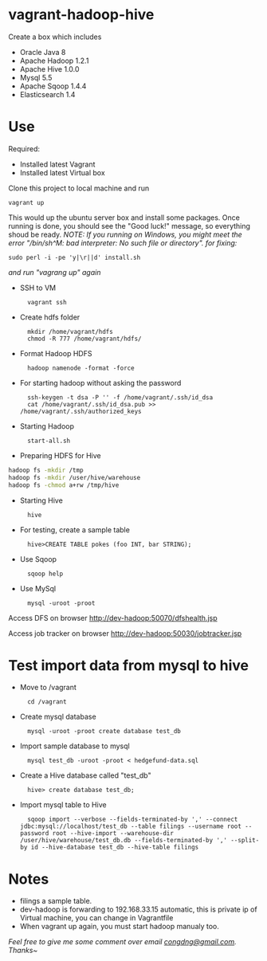 vagrant-hadoop-hive
===================

Create a box which includes
* Oracle Java 8
* Apache Hadoop 1.2.1
* Apache Hive 1.0.0
* Mysql 5.5
* Apache Sqoop 1.4.4
* Elasticsearch 1.4

Use
===
Required:
* Installed latest Vagrant
* Installed latest Virtual box

Clone this project to local machine and run

    vagrant up

This would up the ubuntu server box and install some packages. Once running is done, you should see the "Good luck!" message, so everything shoud be ready. 
*NOTE: If you running on Windows, you might meet the error "/bin/sh^M: bad interpreter: No such file or directory". for fixing:*

	sudo perl -i -pe 'y|\r||d' install.sh
	
*and run "vagrang up" again*

* SSH to VM

		vagrant ssh

* Create hdfs folder

		mkdir /home/vagrant/hdfs
		chmod -R 777 /home/vagrant/hdfs/

* Format Hadoop HDFS
	
		hadoop namenode -format -force

* For starting hadoop without asking the password

		ssh-keygen -t dsa -P '' -f /home/vagrant/.ssh/id_dsa
		cat /home/vagrant/.ssh/id_dsa.pub >> /home/vagrant/.ssh/authorized_keys

* Starting Hadoop
	
		start-all.sh

* Preparing HDFS for Hive

```sh
hadoop fs -mkdir /tmp
hadoop fs -mkdir /user/hive/warehouse
hadoop fs -chmod a+rw /tmp/hive
```

* Starting Hive

    	hive
    
* For testing, create a sample table

		hive>CREATE TABLE pokes (foo INT, bar STRING);

* Use Sqoop

		sqoop help

* Use MySql

		mysql -uroot -proot

Access DFS on browser 
		[http://dev-hadoop:50070/dfshealth.jsp](http://dev-hadoop:50070/dfshealth.jsp)
    
Access job tracker on browser
		[http://dev-hadoop:50030/jobtracker.jsp](http://dev-hadoop:50030/jobtracker.jsp)
    

Test import data from mysql to hive
==============================

* Move to /vagrant

		cd /vagrant

* Create mysql database
	
		mysql -uroot -proot create database test_db

* Import sample database to mysql

		mysql test_db -uroot -proot < hedgefund-data.sql
* Create a Hive database called "test_db"
 
		hive> create database test_db;

* Import mysql table to Hive

		sqoop import --verbose --fields-terminated-by ',' --connect jdbc:mysql://localhost/test_db --table filings --username root --password root --hive-import --warehouse-dir /user/hive/warehouse/test_db.db --fields-terminated-by ',' --split-by id --hive-database test_db --hive-table filings

Notes
=====
* filings a sample table.
* dev-hadoop is forwarding to 192.168.33.15 automatic, this is private ip of Virtual machine, you can change in Vagrantfile
* When vagrant up again, you must start hadoop manualy too.
 

*Feel free to give me some comment over email congdng@gmail.com. Thanks~*
